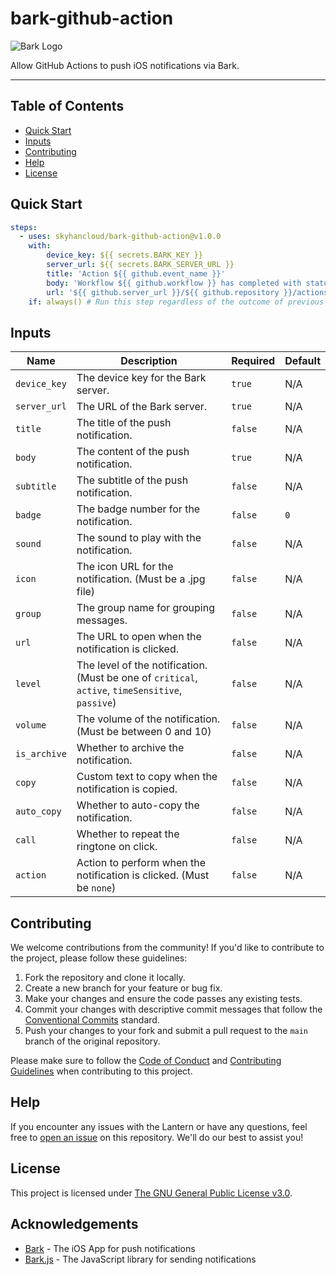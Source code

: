# bark-github-action

![Bark Logo](https://i.imgur.com/xcs8YFq.png)

Allow GitHub Actions to push iOS notifications via Bark.

---

## Table of Contents
- [Quick Start](#quick-start)
- [Inputs](#inputs)
- [Contributing](#contributing)
- [Help](#help)
- [License](#license)

## Quick Start

```yaml
steps:
  - uses: skyhancloud/bark-github-action@v1.0.0
    with:
        device_key: ${{ secrets.BARK_KEY }}
        server_url: ${{ secrets.BARK_SERVER_URL }}
        title: 'Action ${{ github.event_name }}'
        body: 'Workflow ${{ github.workflow }} has completed with status ${{ job.status }}.'
        url: '${{ github.server_url }}/${{ github.repository }}/actions/runs/${{ github.run_id }}'
    if: always() # Run this step regardless of the outcome of previous steps
```

## Inputs
| Name | Description | Required | Default |
| --- | --- | --- | --- |
| `device_key` | The device key for the Bark server. | `true` | N/A |
| `server_url` | The URL of the Bark server. | `true` | N/A |
| `title` | The title of the push notification. | `false` | N/A |
| `body` | The content of the push notification. | `true` | N/A |
| `subtitle` | The subtitle of the push notification. | `false` | N/A |
| `badge` | The badge number for the notification. | `false` | `0` |
| `sound` | The sound to play with the notification. | `false` | N/A |
| `icon` | The icon URL for the notification. (Must be a .jpg file) | `false` | N/A |
| `group` | The group name for grouping messages. | `false` | N/A |
| `url` | The URL to open when the notification is clicked. | `false` | N/A |
| `level` | The level of the notification. (Must be one of `critical`, `active`, `timeSensitive`, `passive`) | `false` | N/A |
| `volume` | The volume of the notification. (Must be between 0 and 10) | `false` | N/A |
| `is_archive` | Whether to archive the notification. | `false` | N/A |
| `copy` | Custom text to copy when the notification is copied. | `false` | N/A |
| `auto_copy` | Whether to auto-copy the notification. | `false` | N/A |
| `call` | Whether to repeat the ringtone on click. | `false` | N/A |
| `action` | Action to perform when the notification is clicked. (Must be `none`) | `false` | N/A |

## Contributing

We welcome contributions from the community! If you'd like to contribute to the project, please follow these guidelines:

1. Fork the repository and clone it locally.
2. Create a new branch for your feature or bug fix.
3. Make your changes and ensure the code passes any existing tests.
4. Commit your changes with descriptive commit messages that follow the [Conventional Commits](https://www.conventionalcommits.org/en/v1.0.0/) standard.
5. Push your changes to your fork and submit a pull request to the `main` branch of the original repository.

Please make sure to follow the [Code of Conduct](.github/CODE_OF_CONDUCT.md) and [Contributing Guidelines](.github/CONTRIBUTING.md) when contributing to this project.

## Help

If you encounter any issues with the Lantern or have any questions, feel free to [open an issue](https://github.com/skyhancloud/bark.js/issues) on this repository. We'll do our best to assist you!

## License

This project is licensed under [The GNU General Public License v3.0](LICENSE).

## Acknowledgements

- [Bark](https://github.com/Finb/bark) - The iOS App for push notifications
- [Bark.js](https://github.com/skyhancloud/bark.js) - The JavaScript library for sending notifications
